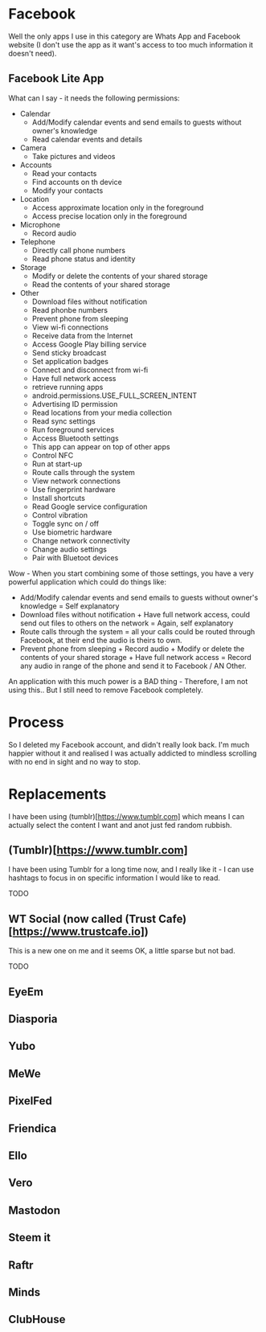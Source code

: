 # Facebook
Well the only apps I use in this category are Whats App and Facebook website (I don't use the app as it want's access to too much information it doesn't need).

## Facebook Lite App
What can I say - it needs the following permissions:
- Calendar
  - Add/Modify calendar events and send emails to guests without owner's knowledge
  - Read calendar events and details
- Camera
  - Take pictures and videos
- Accounts
  - Read your contacts
  - Find accounts on th device
  - Modify your contacts
- Location
  - Access approximate location only in the foreground
  - Access precise location only in the foreground
- Microphone
  - Record audio
- Telephone
  - Directly call phone numbers
  - Read phone status and identity
- Storage
  - Modify or delete the contents of your shared storage
  - Read the contents of your shared storage
- Other
  - Download files without notification
  - Read phonbe numbers
  - Prevent phone from sleeping
  - View wi-fi connections
  - Receive data from the Internet
  - Access Google Play billing service
  - Send sticky broadcast
  - Set application badges
  - Connect and disconnect from wi-fi
  - Have full network access
  - retrieve running apps
  - android.permissions.USE_FULL_SCREEN_INTENT
  - Advertising ID permission
  - Read locations from your media collection
  - Read sync settings
  - Run foreground services
  - Access Bluetooth settings
  - This app can appear on top of other apps
  - Control NFC
  - Run at start-up
  - Route calls through the system
  - View network connections
  - Use fingerprint hardware
  - Install shortcuts
  - Read Google service configuration
  - Control vibration
  - Toggle sync on / off
  - Use biometric hardware
  - Change network connectivity
  - Change audio settings
  - Pair with Bluetoot devices

Wow - When you start combining some of those settings, you have a very powerful application which could do things like:
- Add/Modify calendar events and send emails to guests without owner's knowledge = Self explanatory
- Download files without notification + Have full network access, could send out files to others on the network = Again, self explanatory
- Route calls through the system = all your calls could be routed through Facebook, at their end the audio is theirs to own.
- Prevent phone from sleeping + Record audio + Modify or delete the contents of your shared storage + Have full network access = Record any audio in range of the phone and send it to Facebook / AN Other.

An application with this much power is a BAD thing - Therefore, I am not using this.. But I still need to remove Facebook completely.

# Process
So I deleted my Facebook account, and didn't really look back. I'm much happier without it and realised I was actually addicted to mindless scrolling with no end in sight and no way to stop.

# Replacements
I have been using (tumblr)[https://www.tumblr.com] which means I can actually select the content I want and anot just fed random rubbish.

## (Tumblr)[https://www.tumblr.com]
I have been using Tumblr for a long time now, and I really like it - I can use hashtags to focus in on specific information I would like to read.

TODO

## WT Social (now called (Trust Cafe)[https://www.trustcafe.io]) 
This is a new one on me and it seems OK, a little sparse but not bad.

TODO 

## EyeEm	

## Diasporia

## Yubo

## MeWe

## PixelFed

## Friendica

## Ello

## Vero

## Mastodon

## Steem it	

## Raftr

## Minds

## ClubHouse
